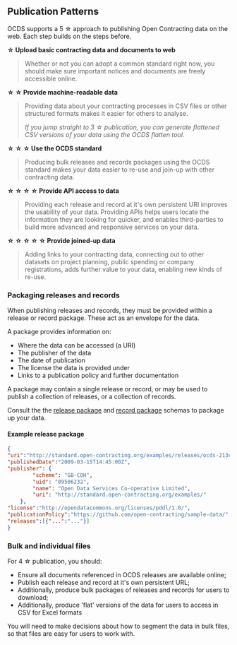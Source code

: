 ## Publication Patterns

OCDS supports a 5 ☆ approach to publishing Open Contracting data on the web. Each step builds on the steps before.

**☆ Upload basic contracting data and documents to web**

> Whether or not you can adopt a common standard right now, you should make sure important notices and documents are freely accessible online.

**☆ ☆ Provide machine-readable data**

>Providing data about your contracting processes in CSV files or other structured formats makes it easier for others to analyse. 
>
>*If you jump straight to 3 ☆ publication, you can generate flattened CSV versions of your data using the OCDS flatten tool.*

**☆ ☆ ☆ Use the OCDS standard**

>Producing bulk releases and records packages using the OCDS standard makes your data easier to re-use and join-up with other contracting data. 

**☆ ☆ ☆ ☆ Provide API access to data**

>Providing each release and record at it's own persistent URI improves the usability of your data. Providing APIs helps users locate the information they are looking for quicker, and enables third-parties to build more advanced and responsive services on your data. 

**☆ ☆ ☆ ☆ ☆ Provide joined-up data**

>Adding links to your contracting data, connecting out to other datasets on project planning, public spending or company registrations, adds further value to your data, enabling new kinds of re-use. 


### Packaging releases and records

When publishing releases and records, they must be provided within a release or record package. These act as an envelope for the data.

A package provides information on:

* Where the data can be accessed (a URI)
* The publisher of the data
* The date of publication
* The license the data is provided under
* Links to a publication policy and further documentation

A package may contain a single release or record, or may be used to publish a collection of releases, or a collection of records.

Consult the the [release package](../schema/release_package.md) and [record package](../schema/record_package.md) schemas to package up your data. 

#### Example release package

```json
{
"uri":"http://standard.open-contracting.org/examples/releases/ocds-213czf-000-00001-01-planning.json",
"publishedDate":"2009-03-15T14:45:00Z",
"publisher": {
        "scheme": "GB-COH",
        "uid": "09506232",
        "name": "Open Data Services Co-operative Limited",
        "uri": "http://standard.open-contracting.org/examples/"
    },
"license":"http://opendatacommons.org/licenses/pddl/1.0/",
"publicationPolicy":"https://github.com/open-contracting/sample-data/",
"releases":[{"...":"..."}]
}
```

### Bulk and individual files

For 4 ☆ publication, you should:

* Ensure all documents referenced in OCDS releases are available online;
* Publish each release and record at it's own persistent URL;
* Additionally, produce bulk packages of releases and records for users to download;
* Additionally, produce 'flat' versions of the data for users to access in CSV for Excel formats

You will need to make decisions about how to segment the data in bulk files, so that files are easy for users to work with. 

